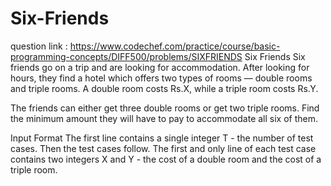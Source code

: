# Six-Friends
question link : https://www.codechef.com/practice/course/basic-programming-concepts/DIFF500/problems/SIXFRIENDS
Six Friends
Six friends go on a trip and are looking for accommodation. After looking for hours, they find a hotel which offers two types of rooms — double rooms and triple rooms. A double room costs Rs.X, while a triple room costs Rs.Y.

The friends can either get three double rooms or get two triple rooms. Find the minimum amount they will have to pay to accommodate all six of them.

Input Format
The first line contains a single integer T - the number of test cases. Then the test cases follow.
The first and only line of each test case contains two integers X and Y - the cost of a double room and the cost of a triple room.
